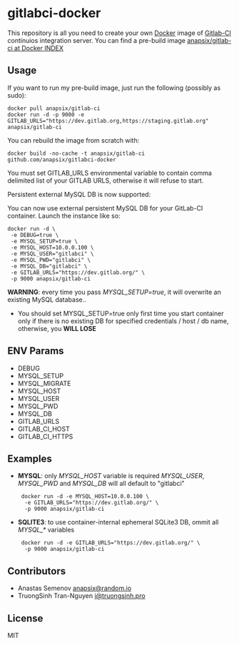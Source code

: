 gitlabci-docker
===============

This repository is all you need to create your own [Docker](http://docker.io) image of [Gitlab-CI](http://gitlab.org/gitlab-ci/) continuios integration server.
You can find a pre-build image [anapsix/gitlab-ci at Docker INDEX](https://index.docker.io/u/anapsix/gitlab-ci/)


Usage
------------

If you want to run my pre-build image, just run the following (possibly as sudo):

    docker pull anapsix/gitlab-ci
    docker run -d -p 9000 -e GITLAB_URLS="https://dev.gitlab.org,https://staging.gitlab.org" anapsix/gitlab-ci

You can rebuild the image from scratch with:

    docker build -no-cache -t anapsix/gitlab-ci github.com/anapsix/gitlabci-docker

You must set GITLAB_URLS environmental variable to contain comma delimited list of your GITLAB URLS, otherwise it will refuse to start.


Persistent external MySQL DB is now supported:

You can now use external persistent MySQL DB for your GitLab-CI container.
Launch the instance like so:

    docker run -d \
     -e DEBUG=true \
     -e MYSQL_SETUP=true \
     -e MYSQL_HOST=10.0.0.100 \
     -e MYSQL_USER="gitlabci" \
     -e MYSQL_PWD="gitlabci" \
     -e MYSQL_DB="gitlabci" \
     -e GITLAB_URLS="https://dev.gitlab.org/" \
     -p 9000 anapsix/gitlab-ci

 **WARNING**: every time you pass *MYSQL_SETUP=true*, it will overwrite an existing MySQL database..

 - You should set MYSQL_SETUP=true only first time you start container only if there is no existing DB for specified credentials / host / db name, otherwise, you **WILL LOSE**

 ## ENV Params
 - DEBUG
 - MYSQL_SETUP
 - MYSQL_MIGRATE
 - MYSQL_HOST
 - MYSQL_USER
 - MYSQL_PWD
 - MYSQL_DB
 - GITLAB_URLS
 - GITLAB_CI_HOST
 - GITLAB_CI_HTTPS
 
Examples
------------

 - **MYSQL**: only *MYSQL_HOST* variable is required
       *MYSQL_USER*, *MYSQL_PWD* and *MYSQL_DB* will all default to "gitlabci"

        docker run -d -e MYSQL_HOST=10.0.0.100 \
         -e GITLAB_URLS="https://dev.gitlab.org/" \
         -p 9000 anapsix/gitlab-ci


 - **SQLITE3**: to use container-internal ephemeral SQLite3 DB, ommit all *MYSQL_\** variables

        docker run -d -e GITLAB_URLS="https://dev.gitlab.org/" \
         -p 9000 anapsix/gitlab-ci


Contributors
------------

* Anastas Semenov <anapsix@random.io>
* TruongSinh Tran-Nguyen <i@truongsinh.pro>

License
-------

MIT
